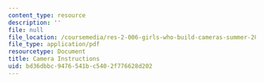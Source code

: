 ```yaml
---
content_type: resource
description: ''
file: null
file_location: /coursemedia/res-2-006-girls-who-build-cameras-summer-2016/bd36dbbc9476541bc5402f776628d202_MITRES_2_006SUM16_Camera.pdf
file_type: application/pdf
resourcetype: Document
title: Camera Instructions
uid: bd36dbbc-9476-541b-c540-2f776628d202
---
```

